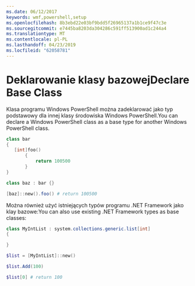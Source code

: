 ```yaml
---
ms.date: 06/12/2017
keywords: wmf,powershell,setup
ms.openlocfilehash: 8b3ebd22e03bf9bdd5f26965137a1b1ce9f47c3e
ms.sourcegitcommit: e7445ba8203da304286c591ff513900ad1c244a4
ms.translationtype: MT
ms.contentlocale: pl-PL
ms.lasthandoff: 04/23/2019
ms.locfileid: "62058781"
---
```

# <a name="declare-base-class"></a><span data-ttu-id="6dd24-102">Deklarowanie klasy bazowej</span><span class="sxs-lookup"><span data-stu-id="6dd24-102">Declare Base Class</span></span>
<span data-ttu-id="6dd24-103">Klasa programu Windows PowerShell można zadeklarować jako typ podstawowy dla innej klasy środowiska Windows PowerShell.</span><span class="sxs-lookup"><span data-stu-id="6dd24-103">You can declare a Windows PowerShell class as a base type for another Windows PowerShell class.</span></span>

```powershell
class bar
{
   [int]foo()
       {
           return 100500
       }
}

class baz : bar {}

[baz]::new().foo() # return 100500
```

<span data-ttu-id="6dd24-104">Można również użyć istniejących typów programu .NET Framework jako klay bazowe:</span><span class="sxs-lookup"><span data-stu-id="6dd24-104">You can also use existing .NET Framework types as base classes:</span></span>

```powershell
class MyIntList : system.collections.generic.list[int]
{

}

$list = [MyIntList]::new()

$list.Add(100)

$list[0] # return 100
```
